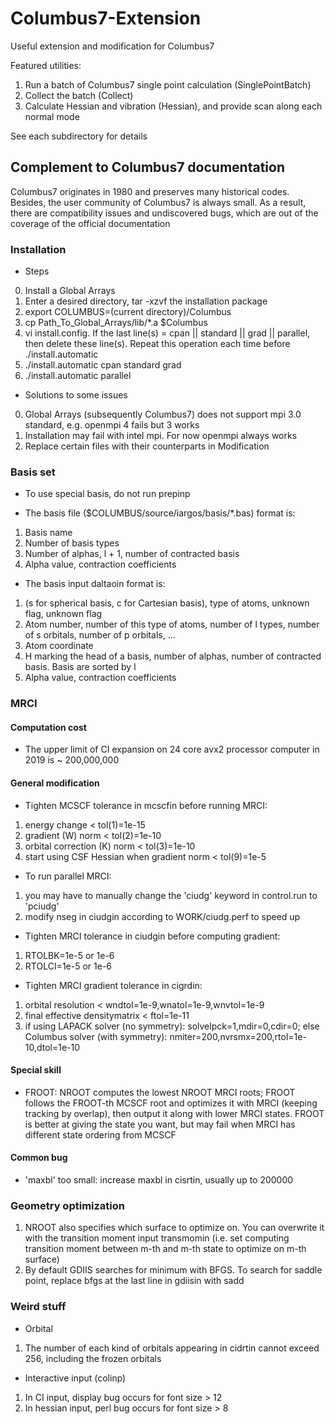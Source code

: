 # Columbus7-Extension
Useful extension and modification for Columbus7

Featured utilities:
1. Run a batch of Columbus7 single point calculation (SinglePointBatch)
2. Collect the batch (Collect)
3. Calculate Hessian and vibration (Hessian), and provide scan along each normal mode

See each subdirectory for details

## Complement to Columbus7 documentation
Columbus7 originates in 1980 and preserves many historical codes. Besides, the user community of Columbus7 is always small. As a result, there are compatibility issues and undiscovered bugs, which are out of the coverage of the official documentation

### Installation
* Steps
0. Install a Global Arrays
1. Enter a desired directory, tar -xzvf the installation package
2. export COLUMBUS=(current directory)/Columbus
3. cp Path_To_Global_Arrays/lib/*.a $Columbus
4. vi install.config. If the last line(s) = cpan || standard || grad || parallel, then delete these line(s). Repeat this operation each time before ./install.automatic
5. ./install.automatic cpan standard grad
6. ./install.automatic parallel

* Solutions to some issues
0. Global Arrays (subsequently Columbus7) does not support mpi 3.0 standard, e.g. openmpi 4 fails but 3 works
1. Installation may fail with intel mpi. For now openmpi always works
2. Replace certain files with their counterparts in Modification

### Basis set
* To use special basis, do not run prepinp

* The basis file ($COLUMBUS/source/iargos/basis/*.bas) format is:
1. Basis name
2. Number of basis types
3. Number of alphas, l + 1, number of contracted basis
4. Alpha value, contraction coefficients

* The basis input daltaoin format is:
1. (s for spherical basis, c for Cartesian basis), type of atoms, unknown flag, unknown flag
2. Atom number, number of this type of atoms, number of l types, number of s orbitals, number of p orbitals, ...
3. Atom coordinate
4. H marking the head of a basis, number of alphas, number of contracted basis. Basis are sorted by l
5. Alpha value, contraction coefficients

### MRCI
#### Computation cost
* The upper limit of CI expansion on 24 core avx2 processor computer in 2019 is ~ 200,000,000

#### General modification
* Tighten MCSCF tolerance in mcscfin before running MRCI:
1. energy change < tol(1)=1e-15
2. gradient (W) norm < tol(2)=1e-10
3. orbital correction (K) norm < tol(3)=1e-10
4. start using CSF Hessian when gradient norm < tol(9)=1e-5

* To run parallel MRCI:
1. you may have to manually change the 'ciudg' keyword in control.run to 'pciudg'
2. modify nseg in ciudgin according to WORK/ciudg.perf to speed up

* Tighten MRCI tolerance in ciudgin before computing gradient:
1. RTOLBK=1e-5 or 1e-6
2. RTOLCI=1e-5 or 1e-6

* Tighten MRCI gradient tolerance in cigrdin:
1. orbital resolution < wndtol=1e-9,wnatol=1e-9,wnvtol=1e-9
2. final effective densitymatrix < ftol=1e-11
3. if using LAPACK solver (no symmetry): solvelpck=1,mdir=0,cdir=0; else Columbus solver (with symmetry): nmiter=200,nvrsmx=200,rtol=1e-10,dtol=1e-10

#### Special skill
* FROOT: NROOT computes the lowest NROOT MRCI roots; FROOT follows the FROOT-th MCSCF root and optimizes it with MRCI (keeping tracking by overlap), then output it along with lower MRCI states. FROOT is better at giving the state you want, but may fail when MRCI has different state ordering from MCSCF

#### Common bug
* 'maxbl' too small: increase maxbl in cisrtin, usually up to 200000

### Geometry optimization
1. NROOT also specifies which surface to optimize on. You can overwrite it with the transition moment input transmomin (i.e. set computing transition moment between m-th and m-th state to optimize on m-th surface)
2. By default GDIIS searches for minimum with BFGS. To search for saddle point, replace bfgs at the last line in gdiisin with sadd

### Weird stuff
* Orbital
1. The number of each kind of orbitals appearing in cidrtin cannot exceed 256, including the frozen orbitals

* Interactive input (colinp)
1. In CI input, display bug occurs for font size > 12
2. In hessian input, perl bug occurs for font size > 8
